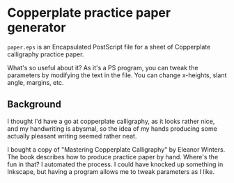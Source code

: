 # Copperplate practice paper generator

`paper.eps` is an Encapsulated PostScript file for a sheet of
Copperplate calligraphy practice paper.

What's so useful about it? As it's a PS program, you can tweak the
parameters by modifying the text in the file. You can change
x-heights, slant angle, margins, etc.

## Background

I thought I'd have a go at copperplate calligraphy, as it looks rather
nice, and my handwriting is abysmal, so the idea of my hands producing
some actually pleasant writing seemed rather neat.

I bought a copy of "Mastering Copperplate Calligraphy" by Eleanor
Winters. The book describes how to produce practice paper by hand.
Where's the fun in that? I automated the process. I could have knocked
up something in Inkscape, but having a program allows me to tweak
parameters as I like.
